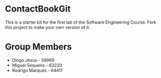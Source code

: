 # ContactBookGit
This is a starter kit for the first lab of the Software Engineering Course. Fork this project to make your own version of it.
# Group Members
- Diogo Jesus - 59969
- Miguel Sequeira - 63220
- Rodrigo Marques - 64411
